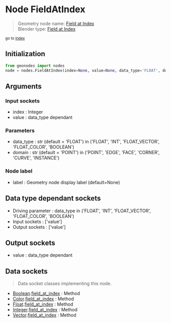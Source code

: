 
# Node FieldAtIndex

> Geometry node name: [Field at Index](https://docs.blender.org/manual/en/latest/modeling/geometry_nodes/material/field_at_index.html)<br>
  Blender type: [Field at Index](https://docs.blender.org/api/current/bpy.types.GeometryNodeFieldAtIndex.html)
  
<sub>go to [index](/docs/index.md)</sub>

## Initialization

```python
from geonodes import nodes
node = nodes.FieldAtIndex(index=None, value=None, data_type='FLOAT', domain='POINT', label=None)
```



## Arguments


### Input sockets

- index : Integer
- value : data_type dependant

### Parameters

- data_type : str (default = 'FLOAT') in ('FLOAT', 'INT', 'FLOAT_VECTOR', 'FLOAT_COLOR', 'BOOLEAN')
- domain : str (default = 'POINT') in ('POINT', 'EDGE', 'FACE', 'CORNER', 'CURVE', 'INSTANCE')

### Node label

- label : Geometry node display label (default=None)

## Data type dependant sockets

- Driving parameter : data_type in ('FLOAT', 'INT', 'FLOAT_VECTOR', 'FLOAT_COLOR', 'BOOLEAN')
- Input sockets  : ['value']
- Output sockets : ['value']   
  
  

## Output sockets

- value : data_type dependant

## Data sockets

> Data socket classes implementing this node.
  
  
- [Boolean](/docs/sockets/Boolean.md).[field_at_index](/docs/sockets/Boolean.md#field_at_index) : Method
- [Color](/docs/sockets/Color.md).[field_at_index](/docs/sockets/Color.md#field_at_index) : Method
- [Float](/docs/sockets/Float.md).[field_at_index](/docs/sockets/Float.md#field_at_index) : Method
- [Integer](/docs/sockets/Integer.md).[field_at_index](/docs/sockets/Integer.md#field_at_index) : Method
- [Vector](/docs/sockets/Vector.md).[field_at_index](/docs/sockets/Vector.md#field_at_index) : Method
  
